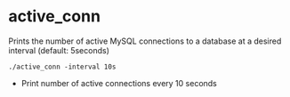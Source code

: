 # active_conn

Prints the number of active MySQL connections to a database at a desired interval (default: 5seconds)

```
./active_conn -interval 10s
```
- Print number of active connections every 10 seconds
